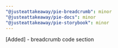 ```yaml
---
"@justeattakeaway/pie-breadcrumb": minor
"@justeattakeaway/pie-docs": minor
"@justeattakeaway/pie-storybook": minor
---
```


[Added] - breadcrumb code section

